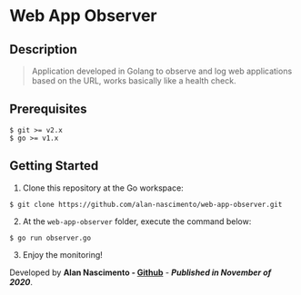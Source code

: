 # Web App Observer

## Description

> Application developed in Golang to observe and log web applications based on the URL, works basically like a health check.

## Prerequisites

```
$ git >= v2.x
$ go >= v1.x
```

## Getting Started

1. Clone this repository at the Go workspace:

```
$ git clone https://github.com/alan-nascimento/web-app-observer.git
```

2. At the `web-app-observer` folder, execute the command below:

```
$ go run observer.go
```

3. Enjoy the monitoring!

Developed by **Alan Nascimento - [Github](https://github.com/alan-nascimento)** - **_Published in November of 2020_**.
